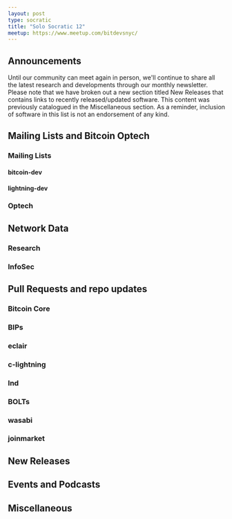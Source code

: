 ```yaml
---
layout: post
type: socratic
title: "Solo Socratic 12"
meetup: https://www.meetup.com/bitdevsnyc/
---
```


## Announcements

Until our community can meet again in person, we'll continue to share all the
latest research and developments through our monthly newsletter. Please note
that we have broken out a new section titled New Releases that contains links
to recently released/updated software. This content was previously catalogued
in the Miscellaneous section. As a reminder, inclusion of software in this list
is not an endorsement of any kind.

## Mailing Lists and Bitcoin Optech

### Mailing Lists

#### bitcoin-dev


#### lightning-dev


### Optech


## Network Data


### Research


### InfoSec


## Pull Requests and repo updates

### Bitcoin Core


### BIPs


### eclair


### c-lightning


### lnd


### BOLTs


### wasabi


### joinmarket


## New Releases


## Events and Podcasts


## Miscellaneous

